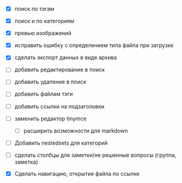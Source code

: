 - [x] поиск по тэгам
- [x] поиск и по категориям
- [x] превью изображений
- [x] исправить ошибку с определением типа файла при загрузке
- [x] сделать экспорт данных в виде архива

- [ ] добавить редактирование в поиск
- [ ] добавить удаление в поиск

- [ ] добавить файлам тэги
- [ ] добавить ссылки на подзаголовки

- [ ] заменить редактор tinymce
  - [ ] расширить возможности для markdown
- [ ] Добавить nestedsets для категорий
- [ ] сделать столбцы для заметки/не решенные вопросы (группа, заметка)

- [x] Сделать навигацию, открытие файла по ссылке
